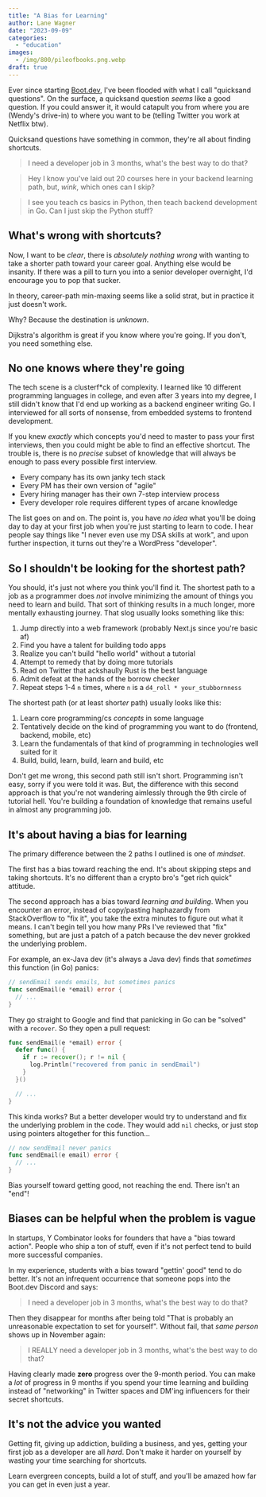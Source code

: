 ```yaml
---
title: "A Bias for Learning"
author: Lane Wagner
date: "2023-09-09"
categories: 
  - "education"
images:
  - /img/800/pileofbooks.png.webp
draft: true
---
```


Ever since starting [Boot.dev](https://www.boot.dev), I've been flooded with what I call "quicksand questions". On the surface, a quicksand question *seems* like a good question. If you could answer it, it would catapult you from where you are (Wendy's drive-in) to where you want to be (telling Twitter you work at Netflix btw).

Quicksand questions have something in common, they're all about finding shortcuts.

> I need a developer job in 3 months, what's the best way to do that?

> Hey I know you've laid out 20 courses here in your backend learning path, but, *wink*, which ones can I skip?

> I see you teach cs basics in Python, then teach backend development in Go. Can I just skip the Python stuff?

## What's wrong with shortcuts?

Now, I want to be *clear*, there is *absolutely nothing wrong* with wanting to take a shorter path toward your career goal. Anything else would be insanity. If there was a pill to turn you into a senior developer overnight, I'd encourage you to pop that sucker.

In theory, career-path min-maxing seems like a solid strat, but in practice it just doesn't work.

Why? Because the destination is *unknown*.

Dijkstra's algorithm is great if you know where you're going. If you don't, you need something else.

## No one knows where they're going

The tech scene is a clusterf*ck of complexity. I learned like 10 different programming languages in college, and even after 3 years into my degree, I still didn't know that I'd end up working as a backend engineer writing Go. I interviewed for all sorts of nonsense, from embedded systems to frontend development.

If you knew *exactly* which concepts you'd need to master to pass your first interviews, then you could might be able to find an effective shortcut. The trouble is, there is no *precise* subset of knowledge that will always be enough to pass every possible first interview.

* Every company has its own janky tech stack
* Every PM has their own version of "agile"
* Every hiring manager has their own 7-step interview process
* Every developer role requires different types of arcane knowledge

The list goes on and on. The point is, you have *no idea* what you'll be doing day to day at your first job when you're just starting to learn to code. I hear people say things like "I never even use my DSA skills at work", and upon further inspection, it turns out they're a WordPress "developer".

## So I shouldn't be looking for the shortest path?

You should, it's just not where you think you'll find it. The shortest path to a job as a programmer does *not* involve minimizing the amount of things you need to learn and build. That sort of thinking results in a much longer, more mentally exhausting journey. That slog usually looks something like this:

1. Jump directly into a web framework (probably Next.js since you're basic af)
2. Find you have a talent for building todo apps
3. Realize you can't build "hello world" without a tutorial
4. Attempt to remedy that by doing more tutorials
5. Read on Twitter that ackshaully Rust is the best language
6. Admit defeat at the hands of the borrow checker
7. Repeat steps 1-4 `n` times, where `n` is a `d4_roll * your_stubbornness`

The shortest path (or at least short*er* path) usually looks like this:

1. Learn core programming/cs *concepts* in some language
2. Tentatively decide on the kind of programming you want to do (frontend, backend, mobile, etc)
3. Learn the fundamentals of that kind of programming in technologies well suited for it
4. Build, build, learn, build, learn and build, etc

Don't get me wrong, this second path still isn't short. Programming isn't easy, sorry if you were told it was. But, the difference with this second approach is that you're not wandering aimlessly through the 9th circle of tutorial hell. You're building a foundation of knowledge that remains useful in almost any programming job.

## It's about having a bias for learning

The primary difference between the 2 paths I outlined is one of *mindset*.

The first has a bias toward reaching the end. It's about skipping steps and taking shortcuts. It's no different than a crypto bro's "get rich quick" attitude.

The second approach has a bias toward *learning and building*. When you encounter an error, instead of copy/pasting haphazardly from StackOverflow to "fix it", you take the extra minutes to figure out what it means. I can't begin tell you how many PRs I've reviewed that "fix" something, but are just a patch of a patch because the dev never grokked the underlying problem.

For example, an ex-Java dev (it's always a Java dev) finds that *sometimes* this function (in Go) panics:

```go
// sendEmail sends emails, but sometimes panics
func sendEmail(e *email) error {
  // ...
}
```

They go straight to Google and find that panicking in Go can be "solved" with a `recover`. So they open a pull request:

```go
func sendEmail(e *email) error {
  defer func() {
    if r := recover(); r != nil {
      log.Println("recovered from panic in sendEmail")
    }
  }()

  // ...
}
```

This kinda works? But a better developer would try to understand and fix the underlying problem in the code. They would add `nil` checks, or just stop using pointers altogether for this function...

```go
// now sendEmail never panics
func sendEmail(e email) error {
  // ...
}
```

Bias yourself toward getting good, not reaching the end. There isn't an "end"!

## Biases can be helpful when the problem is vague

In startups, Y Combinator looks for founders that have a "bias toward action". People who ship a ton of stuff, even if it's not perfect tend to build more successful companies.

In my experience, students with a bias toward "gettin' good" tend to do better. It's not an infrequent occurrence that someone pops into the Boot.dev Discord and says:

> I need a developer job in 3 months, what's the best way to do that?

Then they disappear for months after being told "That is probably an unreasonable expectation to set for yourself". Without fail, that *same person* shows up in November again:

> I REALLY need a developer job in 3 months, what's the best way to do that?

Having clearly made **zero** progress over the 9-month period. You can make a *lot* of progress in 9 months if you spend your time learning and building instead of "networking" in Twitter spaces and DM'ing influencers for their secret shortcuts.

## It's not the advice you wanted

Getting fit, giving up addiction, building a business, and yes, getting your first job as a developer are all *hard*. Don't make it harder on yourself by wasting your time searching for shortcuts.

Learn evergreen concepts, build a lot of stuff, and you'll be amazed how far you can get in even just a year.
